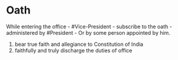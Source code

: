 # Oath
While entering the office - #Vice-President - subscribe to the oath - administered by #President - Or by some person appointed by him.
1. bear true faith and allegiance to Constitution of India
2. faithfully and truly discharge the duties of office  